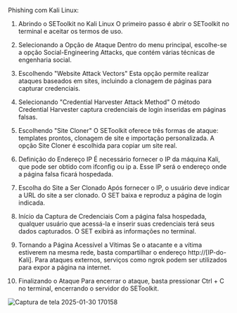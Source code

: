 Phishing com Kali Linux:

1. Abrindo o SEToolkit no Kali Linux
O primeiro passo é abrir o SEToolkit no terminal e aceitar os termos de uso.

2. Selecionando a Opção de Ataque
Dentro do menu principal, escolhe-se a opção Social-Engineering Attacks, que contém várias técnicas de engenharia social.

3. Escolhendo "Website Attack Vectors"
Esta opção permite realizar ataques baseados em sites, incluindo a clonagem de páginas para capturar credenciais.

4. Selecionando "Credential Harvester Attack Method"
O método Credential Harvester captura credenciais de login inseridas em páginas falsas.

5. Escolhendo "Site Cloner"
O SEToolkit oferece três formas de ataque: templates prontos, clonagem de site e importação personalizada. A opção Site Cloner é escolhida para copiar um site real.

6. Definição do Endereço IP
É necessário fornecer o IP da máquina Kali, que pode ser obtido com ifconfig ou ip a. Esse IP será o endereço onde a página falsa ficará hospedada.

7. Escolha do Site a Ser Clonado
Após fornecer o IP, o usuário deve indicar a URL do site a ser clonado. O SET baixa e reproduz a página de login indicada.

8. Início da Captura de Credenciais
Com a página falsa hospedada, qualquer usuário que acessá-la e inserir suas credenciais terá seus dados capturados. O SET exibirá as informações no terminal.

9. Tornando a Página Acessível a Vítimas
Se o atacante e a vítima estiverem na mesma rede, basta compartilhar o endereço http://[IP-do-Kali]. Para ataques externos, serviços como ngrok podem ser utilizados para expor a página na internet.

10. Finalizando o Ataque
Para encerrar o ataque, basta pressionar Ctrl + C no terminal, encerrando o servidor do SEToolkit.

![Captura de tela 2025-01-30 170158](https://github.com/user-attachments/assets/cae63589-0f10-444d-9344-0be2ad9fe24e)

